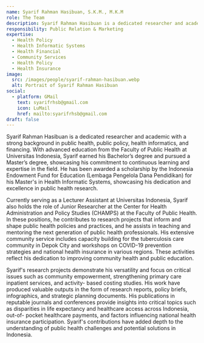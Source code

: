 ```yaml
---
name: Syarif Rahman Hasibuan, S.K.M., M.K.M
role: The Team
description: Syarif Rahman Hasibuan is a dedicated researcher and academic with a strong background in public health, public policy, health informatics, and financing.
responsibility: Public Relation & Marketing
expertise:
  - Health Policy
  - Health Informatic Systems
  - Health Financial
  - Community Services
  - Health Policy
  - Health Insurance
image:
  src: /images/people/syarif-rahman-hasibuan.webp
  alt: Portrait of Syarif Rahman Hasibuan
social:
  - platform: GMail
    text: syarifrhsb@gmail.com
    icon: LuMail
    href: mailto:syarifrhsb@gmail.com
draft: false
---
```


Syarif Rahman Hasibuan is a dedicated researcher and academic with a strong background in public health, public policy, health informatics, and financing. With advanced education from the Faculty of Public Health at Universitas Indonesia, Syarif earned his Bachelor’s degree and pursued a Master’s degree, showcasing his commitment to continuous learning and expertise in the field. He has been awarded a scholarship by the Indonesia Endowment Fund for Education (Lembaga Pengelola Dana Pendidikan) for his Master's in Health Informatic Systems, showcasing his dedication and excellence in public health research.

Currently serving as a Lecturer Assistant at Universitas Indonesia, Syarif also holds the role of Junior Researcher at the Center for Health Administration and Policy Studies (CHAMPS) at the Faculty of Public Health. In these positions, he contributes to research projects that inform and shape public health policies and practices, and he assists in teaching and mentoring the next generation of public health professionals. His extensive community service includes capacity building for the tuberculosis care community in Depok City and workshops on COVID-19 prevention strategies and national health insurance in various regions. These activities reflect his dedication to improving community health and public education.

Syarif's research projects demonstrate his versatility and focus on critical issues such as community empowerment, strengthening primary care inpatient services, and activity- based costing studies. His work have produced valuable outputs in the form of research reports, policy briefs, infographics, and strategic planning documents. His publications in reputable journals and conferences provide insights into critical topics such as disparities in life expectancy and healthcare access across Indonesia, out-of- pocket healthcare payments, and factors influencing national health insurance participation. Syarif's contributions have added depth to the understanding of public health challenges and potential solutions in Indonesia.
